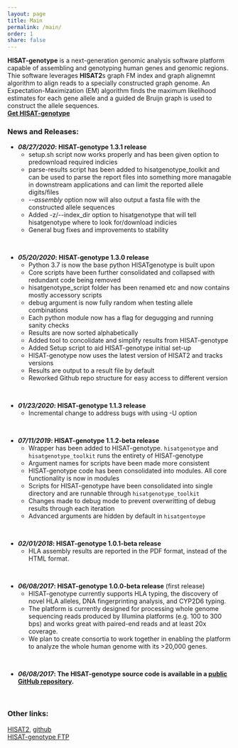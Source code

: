 ```yaml
---
layout: page
title: Main
permalink: /main/
order: 1
share: false
---
```


**HISAT-genotype** is a next-generation genomic analysis software platform capable of assembling and genotyping human genes and genomic regions. Thie software leverages **HISAT2**s graph FM index and graph alignemnt algorithm to align reads to a specially constructed graph genome. An Expectation-Maximization (EM) algorithm finds the maximum likelihood estimates for each gene allele and a guided de Bruijn graph is used to construct the allele sequences.  
[__Get HISAT-genotype__](https://github.com/DaehwanKimLab/hisat-genotype)

### News and Releases:
+ __*08/27/2020*: HISAT-genotype 1.3.1 release__
    - setup.sh script now works properly and has been given option to predownload required indicies
    - parse-results script has been added to hisatgenotype\_toolkit and can be used to parse the report files into something more managable in downstream applications and can limit the reported allele digits/files
    - *--assembly* option now will also output a fasta file with the constructed allele sequences
    - Added -z/--index\_dir option to hisatgenotype that will tell hisatgenotype where to look for/download indicies
    - General bug fixes and improvements to stability
<br>

+ __*05/20/2020*: HISAT-genotype 1.3.0 release__
    - Python 3.7 is now the base python HISATgenotype is built upon
    - Core scripts have been further consolidated and collapsed with redundant code being removed
    - hisatgenotype\_script folder has been renamed etc and now contains mostly accessory scripts
    - debug argument is now fully random when testing allele combinations
    - Each python module now has a flag for degugging and running sanity checks
    - Results are now sorted alphabetically
    - Added tool to concolidate and simplify results from HISAT-genotype
    - Added Setup script to aid HISAT-genotype initial set-up
    - HISAT-genotype now uses the latest version of HISAT2 and tracks versions
    - Results are output to a result file by default
    - Reworked Github repo structure for easy access to different version
<br>

+ __*01/23/2020*: HISAT-genotype 1.1.3 release__
    - Incremental change to address bugs with using -U option
<br>

+ __*07/11/2019*: HISAT-genotype 1.1.2-beta release__
    - Wrapper has been added to HISAT-genotype. `hisatgenotype` and `hisatgenotype_toolkit` runs the entirety of HISAT-genotype
    - Argument names for scripts have been made more consistent
    - HISAT-genotype code has been consolidated into modules. All core functionality is now in modules
    - Scripts for HISAT-genotype have been consolidated into single directory and are runnable through `hisatgenotype_toolkit`
    - Changes made to debug mode to prevent overwritting of debug results through each iteration
    - Advanced arguments are hidden by default in `hisatgentoype`  
<br>

+ __*02/01/2018*: HISAT-genotype 1.0.1-beta release__
    - HLA assembly results are reported in the PDF format, instead of the HTML format.  
<br>

+ __*06/08/2017*: HISAT-genotype 1.0.0-beta release__ (first release)
    - HISAT-genotype currently supports HLA typing, the discovery of novel HLA alleles, DNA fingerprinting analysis, and CYP2D6 typing.
    - The platform is currently designed for processing whole genome sequencing reads produced by Illumina platforms (e.g. 100 to 300 bps) and works great with paired-end reads and at least 20x coverage.
    - We plan to create consortia to work together in enabling the platform to analyze the whole human genome with its >20,000 genes.  
<br>

+ __*06/08/2017*: The HISAT-genotype source code is available in a [public GitHub repository](https://github.com/DaehwanKimLab/hisat-genotype).__  
<br>

### Other links:
[HISAT2](http://ccb.jhu.edu/software/hisat2/index.shtml), [github](https://github.com/DaehwanKimLab/hisat2)  
[HISAT-genotype FTP](ftp://ftp.ccb.jhu.edu/pub/infphilo/hisat-genotype/data)
